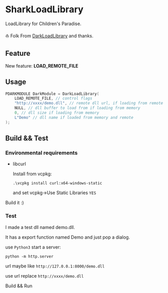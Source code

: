 # SharkLoadLibrary

LoadLibrary for Children's Paradise.

:sailboat: Folk From [DarkLoadLibrary](https://github.com/bats3c/DarkLoadLibrary) and thanks.

## Feature

New feature: **LOAD_REMOTE_FILE**

## Usage

```C
PDARKMODULE DarkModule = DarkLoadLibrary(
	LOAD_REMOTE_FILE, // control flags
	"http://xxxx/demo.dll", // remote dll url, if loading from remote
	NULL, // dll buffer to load from if loading from memory
	0, // dll size if loading from memory
	L"Demo" // dll name if loaded from memory and remote
);
```

## Build && Test

### Environmental requirements

* libcurl

  Install from vcpkg: 

  ```shell
  .\vcpkg install curl:x64-windows-static
  ```

  and set vcpkg->Use Static Libraries `YES`

Build it :)

### Test

I made a test dll named demo.dll.

It has a export function named Demo and just pop a dialog.

use `Python3` start a server: 

```shell
python -m http.server
```

url maybe like `http://127.0.0.1:8000/demo.dll`

use url replace `http://xxxx/demo.dll`

Build && Run
